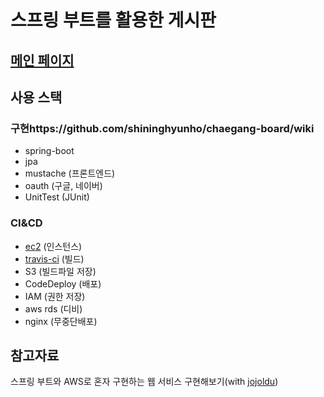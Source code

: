 # 스프링 부트를 활용한 게시판
## [메인 페이지](http://ec2-15-165-143-80.ap-northeast-2.compute.amazonaws.com/)
## 사용 스택
### 구현https://github.com/shininghyunho/chaegang-board/wiki
- spring-boot
- jpa
- mustache (프론트엔드)
- oauth (구글, 네이버)
- UnitTest (JUnit)
### CI&CD
- [ec2](https://aws.amazon.com/ko/) (인스턴스)
- [travis-ci](https://travis-ci.com/) (빌드)
- S3 (빌드파일 저장)
- CodeDeploy (배포)
- IAM (권한 저장)
- aws rds (디비)
- nginx (무중단배포)
## 참고자료
스프링 부트와 AWS로 혼자 구현하는 웹 서비스 구현해보기(with [jojoldu](https://github.com/jojoldu))
